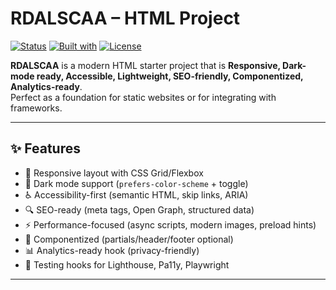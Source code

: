 # RDALSCAA – HTML Project

[![Status](https://img.shields.io/badge/status-active-success)](#)
[![Built with](https://img.shields.io/badge/built%20with-HTML%20%7C%20CSS%20%7C%20JS-blue)](#)
[![License](https://img.shields.io/badge/license-MIT-green)](#license)

**RDALSCAA** is a modern HTML starter project that is **Responsive, Dark-mode ready, Accessible, Lightweight, SEO-friendly, Componentized, Analytics-ready**.  
Perfect as a foundation for static websites or for integrating with frameworks.

---

## ✨ Features

- 📱 Responsive layout with CSS Grid/Flexbox  
- 🌙 Dark mode support (`prefers-color-scheme` + toggle)  
- ♿ Accessibility-first (semantic HTML, skip links, ARIA)  
- 🔍 SEO-ready (meta tags, Open Graph, structured data)  
- ⚡ Performance-focused (async scripts, modern images, preload hints)  
- 🧩 Componentized (partials/header/footer optional)  
- 📊 Analytics-ready hook (privacy-friendly)  
- 🧪 Testing hooks for Lighthouse, Pa11y, Playwright  

---